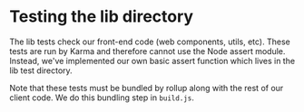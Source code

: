 # Testing the lib directory

The lib tests check our front-end code (web components, utils, etc).
These tests are run by Karma and therefore cannot use the Node assert module.
Instead, we've implemented our own basic assert function which lives in the
lib test directory.

Note that these tests must be bundled by rollup along with the rest of our
client code. We do this bundling step in `build.js`.